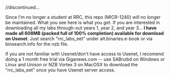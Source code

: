 //discontinued...

Since I'm no longer a student at RRC, this repo (MICR-1240) will no longer be maintained. What you see here is what you get. If you are interested in downloading all my labs through-out years 1, year 2, and year 3... **I have made all 608MB (packed full of 100% completion) available for download on Usenet**. Just search "rrc_labs_eet" under alt.binaries.e-book or via binsearch.info for the nzb file.

If you are not familiar with Usenet/don't have access to Usenet, I recomend doing a 1 month free trial via Giganews.com -- use SABnzbd on Windows or Linux and Unison or NZB Vortex 3 on MacOSX to download the "rrc_labs_eet" once you have Usenet server access.
